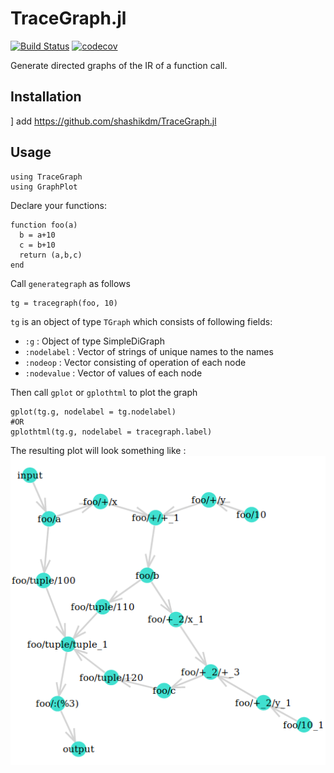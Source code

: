 # TraceGraph.jl
[![Build Status](https://travis-ci.com/shashikdm/TraceGraph.jl.svg?branch=master)](https://travis-ci.com/shashikdm/TraceGraph.jl) [![codecov](https://codecov.io/gh/shashikdm/TraceGraph.jl/branch/master/graph/badge.svg)](https://codecov.io/gh/shashikdm/TraceGraph.jl)

Generate directed graphs of the IR of a function call.

## Installation
] add https://github.com/shashikdm/TraceGraph.jl
## Usage
```
using TraceGraph
using GraphPlot
```
Declare your functions:
```
function foo(a)
  b = a+10
  c = b+10
  return (a,b,c)
end
```
Call `generategraph` as follows
```
tg = tracegraph(foo, 10)
```
`tg` is an object of type `TGraph` which consists of following fields:  
- `:g` : Object of type SimpleDiGraph
- `:nodelabel` : Vector of strings of unique names to the names
- `:nodeop` : Vector consisting of operation of each node
- `:nodevalue` : Vector of values of each node

Then call `gplot` or `gplothtml` to plot the graph
```
gplot(tg.g, nodelabel = tg.nodelabel)
#OR
gplothtml(tg.g, nodelabel = tracegraph.label)
```
The resulting plot will look something like :  
![foobargraph](https://raw.githubusercontent.com/shashikdm/TraceGraph.jl/ccfc4fea9651d203cd520efa67e7378cddc1e46b/footrace.png)
